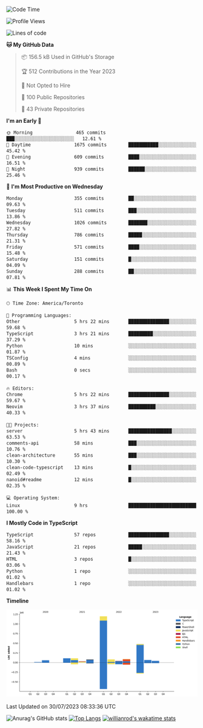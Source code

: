 <!--START_SECTION:waka-->
![Code Time](http://img.shields.io/badge/Code%20Time-434%20hrs%2047%20mins-blue)

![Profile Views](http://img.shields.io/badge/Profile%20Views-0-blue)

![Lines of code](https://img.shields.io/badge/From%20Hello%20World%20I%27ve%20Written-2.4%20million%20lines%20of%20code-blue)

**🐱 My GitHub Data** 

> 📦 156.5 kB Used in GitHub's Storage 
 > 
> 🏆 512 Contributions in the Year 2023
 > 
> 🚫 Not Opted to Hire
 > 
> 📜 100 Public Repositories 
 > 
> 🔑 43 Private Repositories 
 > 
**I'm an Early 🐤** 

```text
🌞 Morning                465 commits         ███░░░░░░░░░░░░░░░░░░░░░░   12.61 % 
🌆 Daytime                1675 commits        ███████████░░░░░░░░░░░░░░   45.42 % 
🌃 Evening                609 commits         ████░░░░░░░░░░░░░░░░░░░░░   16.51 % 
🌙 Night                  939 commits         ██████░░░░░░░░░░░░░░░░░░░   25.46 % 
```
📅 **I'm Most Productive on Wednesday** 

```text
Monday                   355 commits         ██░░░░░░░░░░░░░░░░░░░░░░░   09.63 % 
Tuesday                  511 commits         ███░░░░░░░░░░░░░░░░░░░░░░   13.86 % 
Wednesday                1026 commits        ███████░░░░░░░░░░░░░░░░░░   27.82 % 
Thursday                 786 commits         █████░░░░░░░░░░░░░░░░░░░░   21.31 % 
Friday                   571 commits         ████░░░░░░░░░░░░░░░░░░░░░   15.48 % 
Saturday                 151 commits         █░░░░░░░░░░░░░░░░░░░░░░░░   04.09 % 
Sunday                   288 commits         ██░░░░░░░░░░░░░░░░░░░░░░░   07.81 % 
```


📊 **This Week I Spent My Time On** 

```text
🕑︎ Time Zone: America/Toronto

💬 Programming Languages: 
Other                    5 hrs 22 mins       ███████████████░░░░░░░░░░   59.68 % 
TypeScript               3 hrs 21 mins       █████████░░░░░░░░░░░░░░░░   37.29 % 
Python                   10 mins             ░░░░░░░░░░░░░░░░░░░░░░░░░   01.87 % 
TSConfig                 4 mins              ░░░░░░░░░░░░░░░░░░░░░░░░░   00.89 % 
Bash                     0 secs              ░░░░░░░░░░░░░░░░░░░░░░░░░   00.17 % 

🔥 Editors: 
Chrome                   5 hrs 22 mins       ███████████████░░░░░░░░░░   59.67 % 
Neovim                   3 hrs 37 mins       ██████████░░░░░░░░░░░░░░░   40.33 % 

🐱‍💻 Projects: 
server                   5 hrs 43 mins       ████████████████░░░░░░░░░   63.53 % 
comments-api             58 mins             ███░░░░░░░░░░░░░░░░░░░░░░   10.76 % 
clean-architecture       55 mins             ███░░░░░░░░░░░░░░░░░░░░░░   10.30 % 
clean-code-typescript    13 mins             █░░░░░░░░░░░░░░░░░░░░░░░░   02.49 % 
nanoid#readme            12 mins             █░░░░░░░░░░░░░░░░░░░░░░░░   02.35 % 

💻 Operating System: 
Linux                    9 hrs               █████████████████████████   100.00 % 
```

**I Mostly Code in TypeScript** 

```text
TypeScript               57 repos            ███████████████░░░░░░░░░░   58.16 % 
JavaScript               21 repos            █████░░░░░░░░░░░░░░░░░░░░   21.43 % 
HTML                     3 repos             █░░░░░░░░░░░░░░░░░░░░░░░░   03.06 % 
Python                   1 repo              ░░░░░░░░░░░░░░░░░░░░░░░░░   01.02 % 
Handlebars               1 repo              ░░░░░░░░░░░░░░░░░░░░░░░░░   01.02 % 
```



**Timeline**

![Lines of Code chart](https://raw.githubusercontent.com/wise-introvert/wise-introvert/master/assets/bar_graph.png)


 Last Updated on 30/07/2023 08:33:36 UTC
<!--END_SECTION:waka-->

![Anurag's GitHub stats](https://github-readme-stats.vercel.app/api?username=wise-introvert&count_private=true&show_icons=true)
[![Top Langs](https://github-readme-stats.vercel.app/api/top-langs/?username=wise-introvert&langs_count=10)](https://github.com/anuraghazra/github-readme-stats)
[![willianrod's wakatime stats](https://github-readme-stats.vercel.app/api/wakatime?username=wiseintrovert)](https://github.com/anuraghazra/github-readme-stats)
